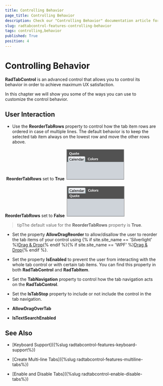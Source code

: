 ```yaml
---
title: Controlling Behavior
page_title: Controlling Behavior
description: Check our "Controlling Behavior" documentation article for the RadTabControl WPF control.
slug: radtabcontrol-features-controlling-behavior
tags: controlling,behavior
published: True
position: 4
---
```


# Controlling Behavior



__RadTabControl__ is an advanced control that allows you to control its behavior in order to achieve maximum UX satisfaction.

In this chapter we will show you some of the ways you can use to customize the control behavior. 

## User Interaction

* Use the __ReorderTabRows__ property to control how the tab item rows are ordered in case of multiple lines. The default behavior is to keep the selected tab item always on the lowest row and move the other rows above.

 __ReorderTabRows__ set to __True__
![](images/RadTabControl_Figure_00220.png)

 __ReorderTabRows__ set to __False__
 ![](images/RadTabControl_Figure_00230.png)

>tipThe default value for the __ReorderTabRows__ property is __True__.

* Set the property __AllowDragReorder__ to allow/disallow the user to reorder the tab items of your control using {% if site.site_name == 'Silverlight' %}[Drag & Drop](http://www.telerik.com/help/silverlight/dragdropmanager-overview.html){% endif %}{% if site.site_name == 'WPF' %}[Drag & Drop](http://www.telerik.com/help/wpf/dragdropmanager-overview.html){% endif %}.

* Set the property __IsEnabled__ to prevent the user from interacting with the whole tab control or with certain tab items. You can find this property in both __RadTabControl__ and __RadTabItem__.

* Set the __TabNavigation__ property to control how the tab navigation acts on the __RadTabControl__.

* Set the __IsTabStop__ property to include or not include the control in the tab navigation.

* __AllowDragOverTab__

* __IsTextSearchEnabled__

## See Also

 * [Keyboard Support]({%slug radtabcontrol-features-keyboard-support%})

 * [Create Multi-line Tabs]({%slug radtabcontrol-features-multiline-tabs%})

 * [Enable and Disable Tabs]({%slug radtabcontrol-enable-disable-tabs%})
